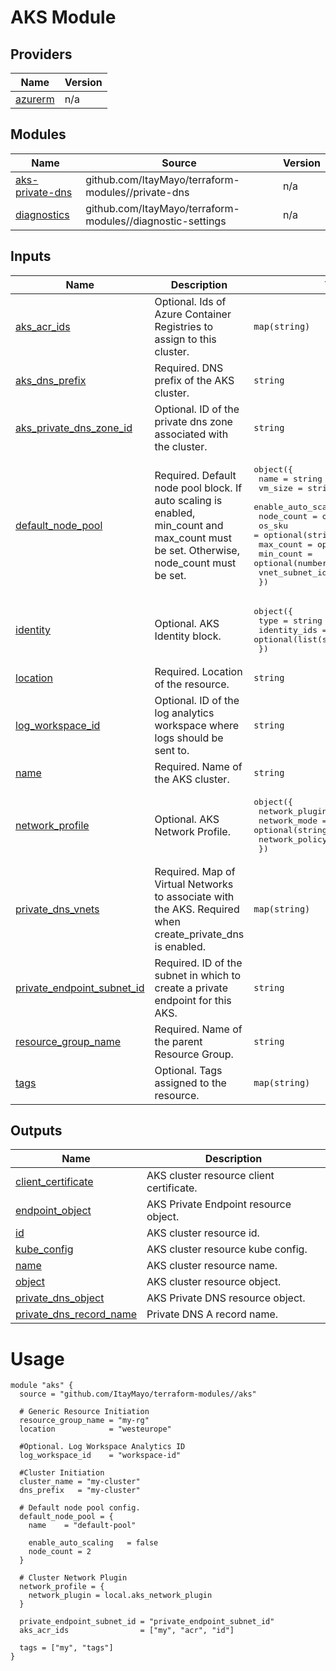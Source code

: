 <!-- BEGIN_TF_DOCS -->
# AKS Module

## Providers

| Name | Version |
|------|---------|
| <a name="provider_azurerm"></a> [azurerm](#provider\_azurerm) | n/a |

## Modules

| Name | Source | Version |
|------|--------|---------|
| <a name="module_aks-private-dns"></a> [aks-private-dns](#module\_aks-private-dns) | github.com/ItayMayo/terraform-modules//private-dns | n/a |
| <a name="module_diagnostics"></a> [diagnostics](#module\_diagnostics) | github.com/ItayMayo/terraform-modules//diagnostic-settings | n/a |

## Inputs

| Name | Description | Type | Default | Required |
|------|-------------|------|---------|:--------:|
| <a name="input_aks_acr_ids"></a> [aks\_acr\_ids](#input\_aks\_acr\_ids) | Optional. Ids of Azure Container Registries to assign to this cluster. | `map(string)` | `null` | no |
| <a name="input_aks_dns_prefix"></a> [aks\_dns\_prefix](#input\_aks\_dns\_prefix) | Required. DNS prefix of the AKS cluster. | `string` | n/a | yes |
| <a name="input_aks_private_dns_zone_id"></a> [aks\_private\_dns\_zone\_id](#input\_aks\_private\_dns\_zone\_id) | Optional. ID of the private dns zone associated with the cluster. | `string` | `null` | no |
| <a name="input_default_node_pool"></a> [default\_node\_pool](#input\_default\_node\_pool) | Required. Default node pool block. If auto scaling is enabled, min\_count and max\_count must be set. Otherwise, node\_count must be set. | <pre>object({<br>    name                  = string<br>    vm_size               = string<br>    enable_auto_scaling   = bool<br>    node_count            = optional(number)<br>    os_sku                = optional(string)<br>    max_count             = optional(number)<br>    min_count             = optional(number)<br>    vnet_subnet_id        = optional(string)<br>  })</pre> | n/a | yes |
| <a name="input_identity"></a> [identity](#input\_identity) | Optional. AKS Identity block. | <pre>object({<br>    type         = string<br>    identity_ids = optional(list(string))<br>  })</pre> | `null` | no |
| <a name="input_location"></a> [location](#input\_location) | Required. Location of the resource. | `string` | n/a | yes |
| <a name="input_log_workspace_id"></a> [log\_workspace\_id](#input\_log\_workspace\_id) | Optional. ID of the log analytics workspace where logs should be sent to. | `string` | `null` | no |
| <a name="input_name"></a> [name](#input\_name) | Required. Name of the AKS cluster. | `string` | n/a | yes |
| <a name="input_network_profile"></a> [network\_profile](#input\_network\_profile) | Optional. AKS Network Profile. | <pre>object({<br>    network_plugin = string<br>    network_mode   = optional(string)<br>    network_policy = optional(string)<br>  })</pre> | `null` | no |
| <a name="input_private_dns_vnets"></a> [private\_dns\_vnets](#input\_private\_dns\_vnets) | Required. Map of Virtual Networks to associate with the AKS. Required when create\_private\_dns is enabled. | `map(string)` | n/a | yes |
| <a name="input_private_endpoint_subnet_id"></a> [private\_endpoint\_subnet\_id](#input\_private\_endpoint\_subnet\_id) | Required. ID of the subnet in which to create a private endpoint for this AKS. | `string` | n/a | yes |
| <a name="input_resource_group_name"></a> [resource\_group\_name](#input\_resource\_group\_name) | Required. Name of the parent Resource Group. | `string` | n/a | yes |
| <a name="input_tags"></a> [tags](#input\_tags) | Optional. Tags assigned to the resource. | `map(string)` | `null` | no |

## Outputs

| Name | Description |
|------|-------------|
| <a name="output_client_certificate"></a> [client\_certificate](#output\_client\_certificate) | AKS cluster resource client certificate. |
| <a name="output_endpoint_object"></a> [endpoint\_object](#output\_endpoint\_object) | AKS Private Endpoint resource object. |
| <a name="output_id"></a> [id](#output\_id) | AKS cluster resource id. |
| <a name="output_kube_config"></a> [kube\_config](#output\_kube\_config) | AKS cluster resource kube config. |
| <a name="output_name"></a> [name](#output\_name) | AKS cluster resource name. |
| <a name="output_object"></a> [object](#output\_object) | AKS cluster resource object. |
| <a name="output_private_dns_object"></a> [private\_dns\_object](#output\_private\_dns\_object) | AKS Private DNS resource object. |
| <a name="output_private_dns_record_name"></a> [private\_dns\_record\_name](#output\_private\_dns\_record\_name) | Private DNS A record name. |

# Usage

```
module "aks" {
  source = "github.com/ItayMayo/terraform-modules//aks"

  # Generic Resource Initiation
  resource_group_name = "my-rg"
  location            = "westeurope"

  #Optional. Log Workspace Analytics ID
  log_workspace_id    = "workspace-id"

  #Cluster Initiation
  cluster_name = "my-cluster"
  dns_prefix   = "my-cluster"

  # Default node pool config.
  default_node_pool = {
    name    = "default-pool"

    enable_auto_scaling   = false
    node_count = 2
  }

  # Cluster Network Plugin
  network_profile = {
    network_plugin = local.aks_network_plugin
  }

  private_endpoint_subnet_id = "private_endpoint_subnet_id"
  aks_acr_ids                = ["my", "acr", "id"]

  tags = ["my", "tags"]
}

```
<!-- END_TF_DOCS -->